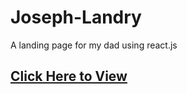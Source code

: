 # Joseph-Landry
A landing page for my dad using react.js
<br>
## [Click Here to View](https://landycodes.github.io/Joseph-Landry/)
